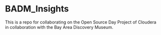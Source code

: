 # BADM_Insights
This is a repo for collaborating on the Open Source Day Project of Cloudera in collaboration with the Bay Area Discovery Museum. 
